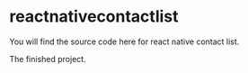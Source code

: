# reactnativecontactlist

You will find the source code here for react native contact list.

The finished project.